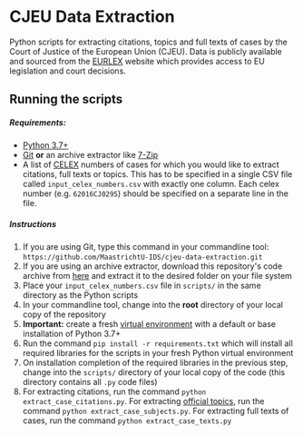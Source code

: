 # CJEU Data Extraction

Python scripts for extracting citations, topics and full texts of cases by the Court of Justice of the European Union (CJEU). Data is publicly available and sourced from the [EURLEX](https://eur-lex.europa.eu/homepage.html) website which provides access to EU legislation and court decisions.

## Running the scripts

##### Requirements:

+ [Python 3.7+](https://www.python.org/downloads/)
+ [Git](https://git-scm.com/) **or** an archive extractor like [7-Zip](https://www.7-zip.org/)
+ A list of [CELEX](https://eur-lex.europa.eu/content/help/faq/celex-number.html) numbers of cases for which you would like to extract citations, full texts or topics. This has to be specified in a single CSV file called `input_celex_numbers.csv` with exactly one column. Each celex number (e.g. `62016CJ0295`) should be specified on a separate line in the file.

##### Instructions
    
1. If you are using Git, type this command in your commandline tool: `https://github.com/MaastrichtU-IDS/cjeu-data-extraction.git`
2. If you are using an archive extractor, download this repository's code archive from [here](https://github.com/MaastrichtU-IDS/cjeu-data-extraction/archive/master.zip) and extract it to the desired folder on your file system
3. Place your `input_celex_numbers.csv` file in `scripts/` in the same directory as the Python scripts
4. In your commandline tool, change into the **root** directory of your local copy of the repository
5. **Important:** create a fresh [virtual environment](https://docs.python.org/3/tutorial/venv.html) with a default or base installation of Python 3.7+  
6. Run the command `pip install -r requirements.txt` which will install all required libraries for the scripts in your fresh Python virtual environment
7. On installation completion of the required libraries in the previous step, change into the `scripts/` directory of your local copy of the code (this directory contains all `.py` code files)
8. For extracting citations, run the command `python extract_case_citations.py`. For extracting [official topics](https://op.europa.eu/en/web/eu-vocabularies/at-dataset/-/resource/dataset/subject-matter/version-20200318-0), run the command `python extract_case_subjects.py`. For extracting full texts of cases, run the command `python extract_case_texts.py`
